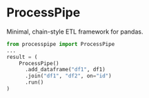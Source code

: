 # ProcessPipe

Minimal, chain-style ETL framework for pandas.  
```python
from processpipe import ProcessPipe
...
result = (
    ProcessPipe()
      .add_dataframe("df1", df1)
      .join("df1", "df2", on="id")
      .run()
)
